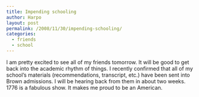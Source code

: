```yaml
---
title: Impending schooling
author: Harpo
layout: post
permalink: /2008/11/30/impending-schooling/
categories:
  - friends
  - school
---
```

I am pretty excited to see all of my friends tomorrow. It will be good to get back into the academic rhythm of things. I recently confirmed that all of my school&#8217;s materials (recommendations, transcript, etc.) have been sent into Brown admissions. I will be hearing back from them in about two weeks.  
1776 is a fabulous show. It makes me proud to be an American.